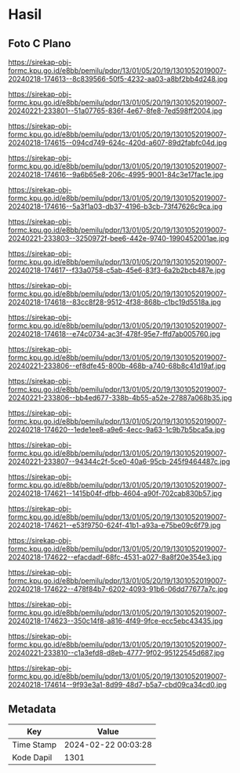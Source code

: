 # Hasil

## Foto C Plano

https://sirekap-obj-formc.kpu.go.id/e8bb/pemilu/pdpr/13/01/05/20/19/1301052019007-20240218-174613--8c839566-50f5-4232-aa03-a8bf2bb4d248.jpg

https://sirekap-obj-formc.kpu.go.id/e8bb/pemilu/pdpr/13/01/05/20/19/1301052019007-20240221-233801--51a07765-836f-4e67-8fe8-7ed598ff2004.jpg

https://sirekap-obj-formc.kpu.go.id/e8bb/pemilu/pdpr/13/01/05/20/19/1301052019007-20240218-174615--094cd749-624c-420d-a607-89d2fabfc04d.jpg

https://sirekap-obj-formc.kpu.go.id/e8bb/pemilu/pdpr/13/01/05/20/19/1301052019007-20240218-174616--9a6b65e8-206c-4995-9001-84c3e17fac1e.jpg

https://sirekap-obj-formc.kpu.go.id/e8bb/pemilu/pdpr/13/01/05/20/19/1301052019007-20240218-174616--5a3f1a03-db37-4196-b3cb-73f47626c9ca.jpg

https://sirekap-obj-formc.kpu.go.id/e8bb/pemilu/pdpr/13/01/05/20/19/1301052019007-20240221-233803--3250972f-bee6-442e-9740-1990452001ae.jpg

https://sirekap-obj-formc.kpu.go.id/e8bb/pemilu/pdpr/13/01/05/20/19/1301052019007-20240218-174617--f33a0758-c5ab-45e6-83f3-6a2b2bcb487e.jpg

https://sirekap-obj-formc.kpu.go.id/e8bb/pemilu/pdpr/13/01/05/20/19/1301052019007-20240218-174618--83cc8f28-9512-4f38-868b-c1bc19d5518a.jpg

https://sirekap-obj-formc.kpu.go.id/e8bb/pemilu/pdpr/13/01/05/20/19/1301052019007-20240218-174618--e74c0734-ac3f-478f-95e7-ffd7ab005760.jpg

https://sirekap-obj-formc.kpu.go.id/e8bb/pemilu/pdpr/13/01/05/20/19/1301052019007-20240221-233806--ef8dfe45-800b-468b-a740-68b8c41d19af.jpg

https://sirekap-obj-formc.kpu.go.id/e8bb/pemilu/pdpr/13/01/05/20/19/1301052019007-20240221-233806--bb4ed677-338b-4b55-a52e-27887a068b35.jpg

https://sirekap-obj-formc.kpu.go.id/e8bb/pemilu/pdpr/13/01/05/20/19/1301052019007-20240218-174620--1ede1ee8-a9e6-4ecc-9a63-1c9b7b5bca5a.jpg

https://sirekap-obj-formc.kpu.go.id/e8bb/pemilu/pdpr/13/01/05/20/19/1301052019007-20240221-233807--94344c2f-5ce0-40a6-95cb-245f9464487c.jpg

https://sirekap-obj-formc.kpu.go.id/e8bb/pemilu/pdpr/13/01/05/20/19/1301052019007-20240218-174621--1415b04f-dfbb-4604-a90f-702cab830b57.jpg

https://sirekap-obj-formc.kpu.go.id/e8bb/pemilu/pdpr/13/01/05/20/19/1301052019007-20240218-174621--e53f9750-624f-41b1-a93a-e75be09c6f79.jpg

https://sirekap-obj-formc.kpu.go.id/e8bb/pemilu/pdpr/13/01/05/20/19/1301052019007-20240218-174622--efacdadf-68fc-4531-a027-8a8f20e354e3.jpg

https://sirekap-obj-formc.kpu.go.id/e8bb/pemilu/pdpr/13/01/05/20/19/1301052019007-20240218-174622--478f84b7-6202-4093-91b6-06dd77677a7c.jpg

https://sirekap-obj-formc.kpu.go.id/e8bb/pemilu/pdpr/13/01/05/20/19/1301052019007-20240218-174623--350c14f8-a816-4f49-9fce-ecc5ebc43435.jpg

https://sirekap-obj-formc.kpu.go.id/e8bb/pemilu/pdpr/13/01/05/20/19/1301052019007-20240221-233810--c1a3efd8-d8eb-4777-9f02-95122545d687.jpg

https://sirekap-obj-formc.kpu.go.id/e8bb/pemilu/pdpr/13/01/05/20/19/1301052019007-20240218-174614--9f93e3a1-8d99-48d7-b5a7-cbd09ca34cd0.jpg


## Metadata

| Key        | Value               |
| ---------- | ------------------- |
| Time Stamp | 2024-02-22 00:03:28 |
| Kode Dapil | 1301                |



